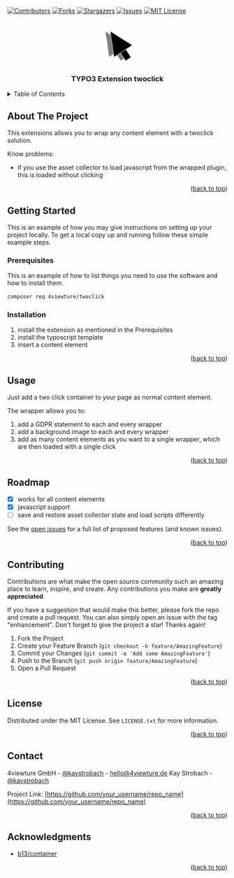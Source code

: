 
<!-- PROJECT SHIELDS -->
<!--
*** I'm using markdown "reference style" links for readability.
*** Reference links are enclosed in brackets [ ] instead of parentheses ( ).
*** See the bottom of this document for the declaration of the reference variables
*** for contributors-url, forks-url, etc. This is an optional, concise syntax you may use.
*** https://www.markdownguide.org/basic-syntax/#reference-style-links
-->
[![Contributors][contributors-shield]][contributors-url]
[![Forks][forks-shield]][forks-url]
[![Stargazers][stars-shield]][stars-url]
[![Issues][issues-shield]][issues-url]
[![MIT License][license-shield]][license-url]



<!-- PROJECT LOGO -->
<br />
<div align="center">
  <a href="https://github.com/othneildrew/Best-README-Template">
    <img src="Resources/Public/Icons/Extension.svg" alt="Logo" width="80" height="80">
  </a>
</div>
<h3 align="center">TYPO3 Extension twoclick</h3>

<!-- TABLE OF CONTENTS -->
<details>
  <summary>Table of Contents</summary>
  <ol>
    <li>
      <a href="#about-the-project">About The Project</a>
      <ul>
        <li><a href="#built-with">Built With</a></li>
      </ul>
    </li>
    <li>
      <a href="#getting-started">Getting Started</a>
      <ul>
        <li><a href="#prerequisites">Prerequisites</a></li>
        <li><a href="#installation">Installation</a></li>
      </ul>
    </li>
    <li><a href="#usage">Usage</a></li>
    <li><a href="#roadmap">Roadmap</a></li>
    <li><a href="#contributing">Contributing</a></li>
    <li><a href="#license">License</a></li>
    <li><a href="#contact">Contact</a></li>
    <li><a href="#acknowledgments">Acknowledgments</a></li>
  </ol>
</details>



<!-- ABOUT THE PROJECT -->
## About The Project

This extensions allows you to wrap any content element with a twoclick solution.

Know problems:

* if you use the asset collector to load javascript from the wrapped plugin, this is loaded without clicking

<p align="right">(<a href="#readme-top">back to top</a>)</p>


<!-- GETTING STARTED -->
## Getting Started

This is an example of how you may give instructions on setting up your project locally.
To get a local copy up and running follow these simple example steps.

### Prerequisites

This is an example of how to list things you need to use the software and how to install them.

  ```sh
  composer req 4viewture/twoclick
  ```

### Installation

1. install the extension as mentioned in the Prerequisites
2. install the typoscript template
3. insert a content element

<p align="right">(<a href="#readme-top">back to top</a>)</p>



<!-- USAGE EXAMPLES -->
## Usage

Just add a two click container to your page as normal content element.

The wrapper allows you to:

1. add a GDPR statement to each and every wrapper
2. add a background image to each and every wrapper
3. add as many content elements as you want to a single wrapper, which are then loaded with a single click

<p align="right">(<a href="#readme-top">back to top</a>)</p>



<!-- ROADMAP -->
## Roadmap

- [x] works for all content elements
- [x] javascript support
- [ ] save and restore asset collector state and load scripts differently

See the [open issues](https://github.com/othneildrew/Best-README-Template/issues) for a full list of proposed features (and known issues).

<p align="right">(<a href="#readme-top">back to top</a>)</p>



<!-- CONTRIBUTING -->
## Contributing

Contributions are what make the open source community such an amazing place to learn, inspire, and create. Any contributions you make are **greatly appreciated**.

If you have a suggestion that would make this better, please fork the repo and create a pull request. You can also simply open an issue with the tag "enhancement".
Don't forget to give the project a star! Thanks again!

1. Fork the Project
2. Create your Feature Branch (`git checkout -b feature/AmazingFeature`)
3. Commit your Changes (`git commit -m 'Add some AmazingFeature'`)
4. Push to the Branch (`git push origin feature/AmazingFeature`)
5. Open a Pull Request

<p align="right">(<a href="#readme-top">back to top</a>)</p>



<!-- LICENSE -->
## License

Distributed under the MIT License. See `LICENSE.txt` for more information.

<p align="right">(<a href="#readme-top">back to top</a>)</p>



<!-- CONTACT -->
## Contact

4viewture GmbH - [@kaystrobach](https://twitter.com/4viewture) - hello@4viewture.de
Kay Strobach - [@kaystrobach](https://twitter.com/kaystrobach)

Project Link: [https://github.com/your_username/repo_name](https://github.com/your_username/repo_name)

<p align="right">(<a href="#readme-top">back to top</a>)</p>



<!-- ACKNOWLEDGMENTS -->
## Acknowledgments

* [b13/container](github.com/b13/container)

<p align="right">(<a href="#readme-top">back to top</a>)</p>



<!-- MARKDOWN LINKS & IMAGES -->
<!-- https://www.markdownguide.org/basic-syntax/#reference-style-links -->
[contributors-shield]: https://img.shields.io/github/contributors/4viewture/twoclick
[contributors-url]: https://github.com/4viewture/twoclick/graphs/contributors
[forks-shield]: https://img.shields.io/github/forks/4viewture/twoclick.svg?style=for-the-badge
[forks-url]: https://github.com/4viewture/twoclick/network/members
[stars-shield]: https://img.shields.io/github/stars/4viewture/twoclick.svg?style=for-the-badge
[stars-url]: https://github.com/4viewture/twoclick/stargazers
[issues-shield]: https://img.shields.io/github/issues/4viewture/twoclick.svg?style=for-the-badge
[issues-url]: https://github.com/4viewture/twoclick/issues
[license-shield]: https://img.shields.io/github/license/4viewture/twoclick.svg?style=for-the-badge
[license-url]: https://github.com/4viewture/twoclick/blob/master/LICENSE.txt
[product-screenshot]: images/screenshot.png
